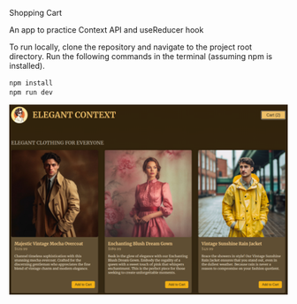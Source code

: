 Shopping Cart

An app to practice Context API and useReducer hook

To run locally, clone the repository and navigate to the project root directory. Run the following commands in the terminal (assuming npm is installed).

```bash
npm install
npm run dev
```

![Shopping Cart](./src/assets/shopping-cart.png)